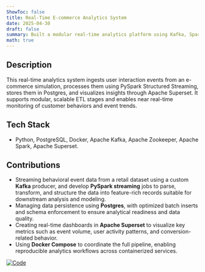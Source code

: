 ```yaml
---
ShowToc: false
title: Real-Time E-commerce Analytics System
date: 2025-04-30
draft: false
summary: Built a modular real-time analytics platform using Kafka, Spark, Postgres, and Superset for live event ingestion and dashboarding.
math: true
---
```


## Description

This real-time analytics system ingests user interaction events from an e-commerce simulation, processes them using PySpark Structured Streaming, stores them in Postgres, and visualizes insights through Apache Superset. It supports modular, scalable ETL stages and enables near real-time monitoring of customer behaviors and event trends.

## Tech Stack
- Python, PostgreSQL, Docker, Apache Kafka, Apache Zookeeper, Apache Spark, Apache Superset.

## Contributions
- Streaming behavioral event data from a retail dataset using a custom **Kafka** producer, and develop **PySpark streaming** jobs to parse, transform, and structure the data into feature-rich records suitable for downstream analysis and modeling.
- Managing data persistence using **Postgres**, with optimized batch inserts and schema enforcement to ensure analytical readiness and data quality.
- Creating real-time dashboards in **Apache Superset** to visualize key metrics such as event volume, user activity patterns, and conversion-related behavior.
- Using **Docker Compose** to coordinate the full pipeline, enabling reproducible analytics workflows across containerized services.

[![Code](https://img.shields.io/badge/Code-View%20on%20GitHub-blue)](https://github.com/gnehcuyz/Real-Time-E-commerce-Analytics-with-Spark-and-Kafka)